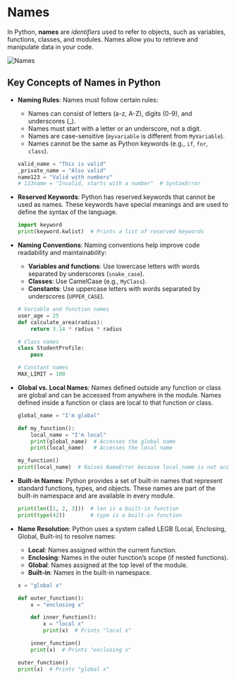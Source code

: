 # Names

In Python, **names** are *identifiers* used to refer to objects, such as variables, functions, classes, and modules. Names allow you to retrieve and manipulate data in your code.

![Names](../static/images/name.png)

## Key Concepts of Names in Python

- **Naming Rules**:
  Names must follow certain rules:
  - Names can consist of letters (a-z, A-Z), digits (0-9), and underscores (_).
  - Names must start with a letter or an underscore, not a digit.
  - Names are case-sensitive (`myvariable` is different from `MyVariable`).
  - Names cannot be the same as Python keywords (e.g., `if`, `for`, `class`).

  ```python
  valid_name = "This is valid"
  _private_name = "Also valid"
  name123 = "Valid with numbers"
  # 123name = "Invalid, starts with a number"  # SyntaxError
  ```

- **Reserved Keywords**:
  Python has reserved keywords that cannot be used as names. These keywords have special meanings and are used to define the syntax of the language.

  ```python
  import keyword
  print(keyword.kwlist)  # Prints a list of reserved keywords
  ```

- **Naming Conventions**:
  Naming conventions help improve code readability and maintainability:
  - **Variables and functions**: Use lowercase letters with words separated by underscores (`snake_case`).
  - **Classes**: Use CamelCase (e.g., `MyClass`).
  - **Constants**: Use uppercase letters with words separated by underscores (`UPPER_CASE`).

  ```python
  # Variable and function names
  user_age = 25
  def calculate_area(radius):
      return 3.14 * radius * radius

  # Class names
  class StudentProfile:
      pass

  # Constant names
  MAX_LIMIT = 100
  ```

- **Global vs. Local Names**:
  Names defined outside any function or class are global and can be accessed from anywhere in the module. Names defined inside a function or class are local to that function or class.

  ```python
  global_name = "I'm global"

  def my_function():
      local_name = "I'm local"
      print(global_name)  # Accesses the global name
      print(local_name)   # Accesses the local name

  my_function()
  print(local_name)  # Raises NameError because local_name is not accessible here
  ```

- **Built-in Names**:
  Python provides a set of built-in names that represent standard functions, types, and objects. These names are part of the built-in namespace and are available in every module.

  ```python
  print(len([1, 2, 3]))  # len is a built-in function
  print(type(42))        # type is a built-in function
  ```

- **Name Resolution**:
  Python uses a system called LEGB (Local, Enclosing, Global, Built-in) to resolve names:
  - **Local**: Names assigned within the current function.
  - **Enclosing**: Names in the outer function’s scope (if nested functions).
  - **Global**: Names assigned at the top level of the module.
  - **Built-in**: Names in the built-in namespace.

  ```python
  x = "global x"

  def outer_function():
      x = "enclosing x"

      def inner_function():
          x = "local x"
          print(x)  # Prints "local x"

      inner_function()
      print(x)  # Prints "enclosing x"

  outer_function()
  print(x)  # Prints "global x"
  ```

